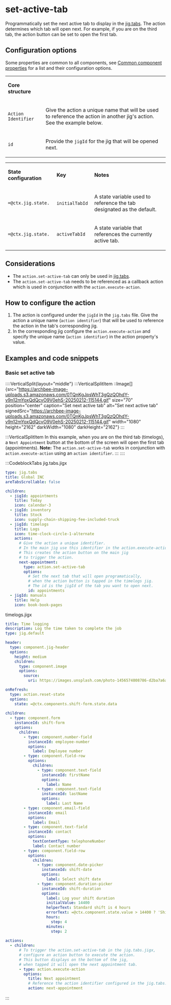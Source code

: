 # set-active-tab

Programmatically set the next active tab to display in the [jig.tabs](<./../Jig Types/jig_tabs.md>). The action determines which tab will open next. For example, if you are on the third tab, the action button can be set to open the first tab.

## Configuration options

Some properties are common to all components, see [Common component properties]() for a list and their configuration options.

<table isTableHeaderOn="true" selectedColumns="" selectedRows="" selectedTable="false" columnWidths="169">
  <tr>
    <td selected="false" align="left">
      <p><strong>Core structure</strong></p>
    </td>
    <td selected="false" align="left">
    </td>
  </tr>
  <tr>
    <td selected="false" align="left">
      <p><code>Action Identifier</code></p>
    </td>
    <td selected="false" align="left">
      <p>Give the action a unique name that will be used to reference the action in another jig's action. See the example below.</p>
    </td>
  </tr>
  <tr>
    <td selected="false" align="left">
      <p><code>id</code></p>
    </td>
    <td selected="false" align="left">
      <p>Provide the <code>jigId</code> for the jig that will be opened next.</p>
    </td>
  </tr>
</table>

<table isTableHeaderOn="true" selectedColumns="" selectedRows="" selectedTable="false" columnWidths="170,135">
  <tr>
    <td selected="false" align="left">
      <p><strong>State configuration</strong></p>
    </td>
    <td selected="false" align="left">
      <p><strong>Key</strong></p>
    </td>
    <td selected="false" align="left">
      <p><strong>Notes</strong></p>
    </td>
  </tr>
  <tr>
    <td selected="false" align="left">
      <p><code>=@ctx.jig.state.</code></p>
    </td>
    <td selected="false" align="left">
      <p><code>initialTabId</code> </p>
    </td>
    <td selected="false" align="left">
      <p>A state variable used to reference the tab designated as the default.</p>
    </td>
  </tr>
  <tr>
    <td selected="false" align="left">
      <p><code>=@ctx.jig.state.</code></p>
    </td>
    <td selected="false" align="left">
      <p><code>activeTabId</code></p>
    </td>
    <td selected="false" align="left">
      <p>A state variable that references the currently active tab.</p>
    </td>
  </tr>
</table>

## Considerations

- The `action.set-active-tab` can only be used in [jig.tabs](<./../Jig Types/jig_tabs.md>).
- The `action.set-active-tab` needs to be referenced as a callback action which is used in conjunction with the `action.execute-action`.

## How to configure the action

1. The action is configured under the `jigId` in the `jig.tabs` file. Give the action a unique name (`action identifier`) that will be used to reference the action in the tab's corresponding jig.
2. In the corresponding jig configure the `action.execute-action` and specify the unique name (`action identifier`)  in the action property's value.

## Examples and code snippets

### Basic set active tab

::::VerticalSplit{layout="middle"}
:::VerticalSplitItem
::Image[]{src="https://archbee-image-uploads.s3.amazonaws.com/0TQnKgJpsWhT3gQzQOhdY-v9n12mYoxQdQcvO9V0ehS-20250212-115144.gif" size="70" position="center" caption="Set next active tab" alt="Set next active tab" signedSrc="https://archbee-image-uploads.s3.amazonaws.com/0TQnKgJpsWhT3gQzQOhdY-v9n12mYoxQdQcvO9V0ehS-20250212-115144.gif" width="1080" height="2162" darkWidth="1080" darkHeight="2162"}
:::

:::VerticalSplitItem
In this example, when you are on the third tab (timelogs), a `Next Appointment` button at the bottom of the screen will open the first tab (appointments).
**Note:** The `action.set-active-tab` works in conjunction with `action.execute-action` using an `action identifier`.
:::
::::

:::CodeblockTabs
jig.tabs.jigx

```yaml
type: jig.tabs
title: Global INC
areTabsScrollable: false

children:
  - jigId: appointments
    title: Today
    icon: calendar-3
  - jigId: inventory
    title: Stock
    icon: supply-chain-shipping-fee-included-truck
  - jigId: timelogs
    title: Logs
    icon: time-clock-circle-1-alternate    
    actions:
      # Give the action a unique identifier. 
      # In the main jig use this identifier in the action.execute-action.
      # This creates the action button on the main jig 
      # to trigger the action.
      next-appointment: 
        type: action.set-active-tab
        options:
          # Set the next tab that will open programatically,
          # when the action button is tapped in the timelogs jig.
          # The id is the jigId of the tab you want to open next.   
          id: appointments
  - jigId: manuals
    title: Help   
    icon: book-book-pages
```

timelogs.jigx

```yaml
title: Time logging
description: Log the time taken to complete the job
type: jig.default

header:
  type: component.jig-header
  options:
    height: medium
    children:
      type: component.image
      options:
        source:
          uri: https://images.unsplash.com/photo-1456574808786-d2ba7a6aa654?w=500&auto=format&fit=crop&q=60&ixlib=rb-4.0.3&ixid=M3wxMjA3fDB8MHxzZWFyY2h8N3x8dGltZSUyMGxvZ3xlbnwwfHwwfHx8Mg%3D%3D

onRefresh: 
  type: action.reset-state
  options:
    state: =@ctx.components.shift-form.state.data
    
children:
  - type: component.form
    instanceId: shift-form
    options:
      children:
        - type: component.number-field
          instanceId: employee-number
          options:
            label: Employee number
        - type: component.field-row
          options:
            children:
              - type: component.text-field
                instanceId: firstName
                options:
                  label: Name
              - type: component.text-field
                instanceId: lastName
                options:
                  label: Last Name   
        - type: component.email-field  
          instanceId: email
          options:
            label: Email  
        - type: component.text-field
          instanceId: contact
          options:
            textContentType: telephoneNumber
            label: Contact number
        - type: component.field-row
          options:
            children:
              - type: component.date-picker
                instanceId: shift-date
                options:
                  label: Select shift date 
              - type: component.duration-picker
                instanceId: shift-duration
                options:
                  label: Log your shift duration
                  initialValue: 14400
                  helperText: Standard shift is 4 hours 
                  errorText: =@ctx.component.state.value > 14400 ? 'Shift time needs approval':'' 
                  hours:
                    step: 4
                  minutes:
                    step: 2  
                    
actions:
  - children:
      # To trigger the action.set-active-tab in the jig.tabs.jigx,
      # configure an action button to execute the action.
      # This button displays on the bottom of the jig,
      # when tapped it will open the next appointment tab. 
      - type: action.execute-action
        options:
          title: Next appointment
          # Reference the action identifier configured in the jig.tabs.
          action: next-appointment            
```
:::

